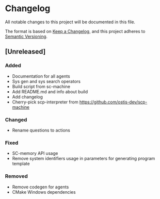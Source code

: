 # Changelog
All notable changes to this project will be documented in this file.

The format is based on [Keep a Changelog](https://keepachangelog.com/en/1.0.0/),
and this project adheres to [Semantic Versioning](https://semver.org/spec/v2.0.0.html).


## [Unreleased]

### Added

- Documentation for all agents
- Sys gen and sys search operators
- Build script from sc-machine
- Add README.md and info about build
- Add changelog
- Cherry-pick scp-interpreter from https://github.com/ostis-dev/scp-machine

### Changed

- Rename questions to actions

### Fixed

- SC-memory API usage
- Remove system identifiers usage in parameters for generating program template

### Removed

- Remove codegen for agents
- CMake Windows dependencies
